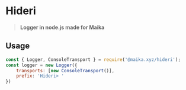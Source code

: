 # Hideri

> **Logger in node.js made for Maika**

## Usage

```js
const { Logger, ConsoleTransport } = require('@maika.xyz/hideri');
const logger = new Logger({
    transports: [new ConsoleTransport()],
    prefix: 'Hideri> '
})
```